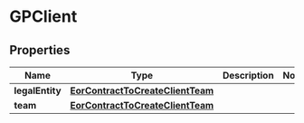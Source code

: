 

# GPClient


## Properties

| Name | Type | Description | Notes |
|------------ | ------------- | ------------- | -------------|
|**legalEntity** | [**EorContractToCreateClientTeam**](EorContractToCreateClientTeam.md) |  |  |
|**team** | [**EorContractToCreateClientTeam**](EorContractToCreateClientTeam.md) |  |  |



